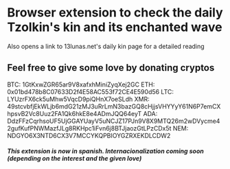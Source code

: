 # Browser extension to check the daily Tzolkin's kin and its enchanted wave

Also opens a link to 13lunas.net's daily kin page for a detailed reading

## Feel free to give some love by donating cryptos

BTC: 1GtKxwZGR65ar9V8xafxhMiniZyqXej2GC
ETH: 0x01bd478b8C07633D2f4E58AC553f72CE4E590d56
LTC: LYUzrFX6ck5uMhw5VqcD9piQHnX7oeSLdh
XMR: 49stcvbfjEkWLjb6mdG21zMJ3uRrLmN3bazGQ8cHjjsVHYYyY61N6P7emCXhpsvB2Vc8Uuz2FA1Qk6hkE8e4ADmJQQ64eyT
ADA: DdzFFzCqrhsoUF5UjGGAYUayV5uNCJZ17PJn9V8X9MTQ26m2wDVycme42gufKufPNWMazfJLg8RKHpc1iFvn6j8BTJjaozGtLPzCDx5t
NEM: NDGYO6X3NTD6CX3V7MCCYKQPBIOYGZRXEKDLCDW2

##### This extension is now in spanish. Internacionalization coming soon (depending on the interest and the given love)